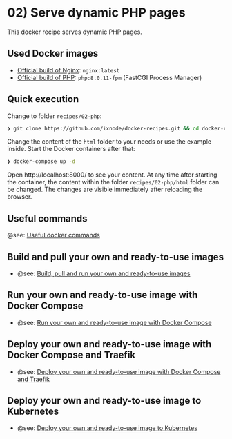 # 02) Serve dynamic PHP pages

This docker recipe serves dynamic PHP pages.

## Used Docker images

* [Official build of Nginx](https://hub.docker.com/_/nginx): `nginx:latest`
* [Official build of PHP](https://hub.docker.com/_/php): `php:8.0.11-fpm` (FastCGI Process Manager)

## Quick execution

Change to folder `recipes/02-php`:

```bash
❯ git clone https://github.com/ixnode/docker-recipes.git && cd docker-recipes/recipes/02-php
```

Change the content of the `html` folder to your needs or use the example inside. Start the Docker containers after that:

```bash
❯ docker-compose up -d
```

Open http://localhost:8000/ to see your content. At any time after starting the
container, the content within the folder `recipes/02-php/html` folder can be
changed. The changes are visible immediately after reloading the browser.

## Useful commands

@see: [Useful docker commands](../../docs/commands.md)

## Build and pull your own and ready-to-use images

* @see: [Build, pull and run your own and ready-to-use images](build/README.md)

## Run your own and ready-to-use image with Docker Compose

* @see: [Run your own and ready-to-use image with Docker Compose](build/docs/docker-compose.md)

## Deploy your own and ready-to-use image with Docker Compose and Traefik

* @see: [Deploy your own and ready-to-use image with Docker Compose and Traefik](build/docs/docker-compose.traefik.md)

## Deploy your own and ready-to-use image to Kubernetes

* @see: [Deploy your own and ready-to-use image to Kubernetes](build/docs/kubernetes.md)
